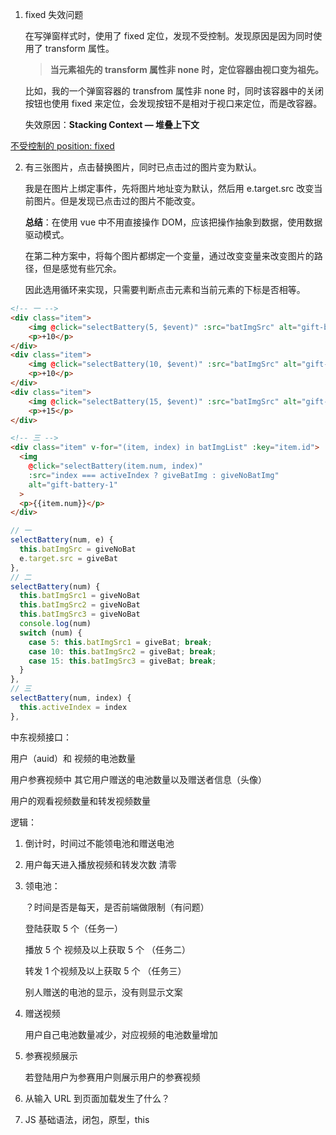 1. fixed 失效问题

   在写弹窗样式时，使用了 fixed 定位，发现不受控制。发现原因是因为同时使用了 transform 属性。

   > **当元素祖先的 transform 属性非 none 时，定位容器由视口变为祖先。**

   比如，我的一个弹窗容器的 transfrom 属性非 none 时，同时该容器中的关闭按钮也使用 fixed 来定位，会发现按钮不是相对于视口来定位，而是改容器。

   失效原因：**Stacking Context — 堆叠上下文**

[不受控制的 position: fixed](https://www.cnblogs.com/coco1s/p/7358830.html)



2. 有三张图片，点击替换图片，同时已点击过的图片变为默认。

   我是在图片上绑定事件，先将图片地址变为默认，然后用 e.target.src 改变当前图片。但是发现已点击过的图片不能改变。

   **总结**：在使用 vue 中不用直接操作 DOM，应该把操作抽象到数据，使用数据驱动模式。

   在第二种方案中，将每个图片都绑定一个变量，通过改变变量来改变图片的路径，但是感觉有些冗余。

   因此选用循环来实现，只需要判断点击元素和当前元素的下标是否相等。

```html
<!-- 一 -->
<div class="item">
    <img @click="selectBattery(5, $event)" :src="batImgSrc" alt="gift-battery">
    <p>+10</p>
</div>
<div class="item">
    <img @click="selectBattery(10, $event)" :src="batImgSrc" alt="gift-battery">
    <p>+10</p>
</div>
<div class="item">
    <img @click="selectBattery(15, $event)" :src="batImgSrc" alt="gift-battery">
    <p>+15</p>
</div>

<!-- 三 -->
<div class="item" v-for="(item, index) in batImgList" :key="item.id">
  <img
    @click="selectBattery(item.num, index)"
    :src="index === activeIndex ? giveBatImg : giveNoBatImg"
    alt="gift-battery-1"
  >
  <p>{{item.num}}</p>
</div>
```

```javascript
// 一
selectBattery(num, e) {
  this.batImgSrc = giveNoBat
  e.target.src = giveBat
},
// 二
selectBattery(num) {
  this.batImgSrc1 = giveNoBat
  this.batImgSrc2 = giveNoBat
  this.batImgSrc3 = giveNoBat
  console.log(num)
  switch (num) {
    case 5: this.batImgSrc1 = giveBat; break;
    case 10: this.batImgSrc2 = giveBat; break;
    case 15: this.batImgSrc3 = giveBat; break;
  }
},
// 三
selectBattery(num, index) {
  this.activeIndex = index
},
```



中东视频接口：

用户（auid）和 视频的电池数量

用户参赛视频中 其它用户赠送的电池数量以及赠送者信息（头像）



用户的观看视频数量和转发视频数量



逻辑：

1. 倒计时，时间过不能领电池和赠送电池

2. 用户每天进入播放视频和转发次数 清零

3. 领电池：

   ？时间是否是每天，是否前端做限制（有问题）

   登陆获取 5 个（任务一）

   播放 5 个 视频及以上获取 5 个 （任务二）

   转发 1 个视频及以上获取 5 个 （任务三）

   别人赠送的电池的显示，没有则显示文案

4. 赠送视频

   用户自己电池数量减少，对应视频的电池数量增加

5. 参赛视频展示

   若登陆用户为参赛用户则展示用户的参赛视频





1. 从输入 URL 到页面加载发生了什么？
2. JS 基础语法，闭包，原型，this






